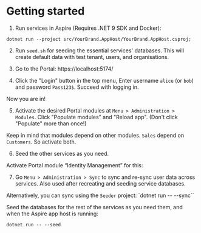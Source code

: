 # Getting started

1. Run services in Aspire (Requires .NET 9 SDK and Docker):

``dotnet run --project src/YourBrand.AppHost/YourBrand.AppHost.csproj;``

2. Run ``seed.sh`` for seeding the essential services' databases. This will create default data with test tenant, users, and organisations.

3. Go to the Portal: https://localhost:5174/ 

4. Click the "Login" button in the top menu, Enter username ``alice`` (or ``bob``) and password ``Pass123$``. Succeed with logging in.

Now you are in!

5. Activate the desired Portal modules at ``Menu > Administration > Modules``. Click "Populate modules" and "Reload app". (Don't click "Populate" more than once!)

Keep in mind that modules depend on other modules. ``Sales`` depend on ``Customers``. So activate both.

6. Seed the other services as you need.

Activate Portal module “Identity Management” for this:

7. Go ``Menu > Administration > Sync`` to sync and re-sync user data across services. Also used after recreating and seeding service databases.

Alternatively, you can sync using the `Seeder` project: `dotnet run -- --sync``

Seed the databases for the rest of the services as you need them, and when the Aspire app host is running:

```
dotnet run -- --seed
```
